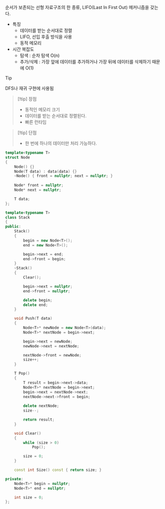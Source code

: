 순서가 보존되는 선형 자료구조의 한 종류, LIFO(Last In First Out) 메커니즘을 갖는다.
- 특징
	- 데이터를 받는 순서대로 정렬
	- LIFO, 선입 후출 방식을 사용
	- 동적 메모리
- 시간 복잡도
	- 탐색 : 순차 탐색 O(n)
	- 추가/삭제 : 가장 앞에 데이터를 추가하거나 가장 뒤에 데이터를 삭제하기 때문에 O(1)

>[!tip]
>DFS나 재귀 구현에 사용됨

>[!tip] 장점
>- 동적인 메모리 크기
>- 데이터를 받는 순서대로 정렬된다.
>- 빠른 런타임

>[!tip] 단점
>- 한 번에 하나의 데이터만 처리 가능하다.

```C++
template<typename T>
struct Node
{
	Node() {}
	Node(T data) : data(data) {}
	~Node() { front = nullptr; next = nullptr; }
	
	Node* front = nullptr;
	Node* next = nullptr;

	T data;
};

template<typename T>
class Stack
{
public:
	Stack()
	{
		begin = new Node<T>();
		end = new Node<T>();

		begin->next = end;
		end->front = begin;
	}
	~Stack()
	{
		Clear();

		begin->next = nullptr;
		end->front = nullptr;

		delete begin;
		delete end;
	}

	void Push(T data)
	{
		Node<T>* newNode = new Node<T>(data);
		Node<T>* nextNode = begin->next;

		begin->next = newNode;
		newNode->next = nextNode;

		nextNode->front = newNode;
		size++;
	}

	T Pop()
	{
		T result = begin->next->data;
		Node<T>* nextNode = begin->next;
		begin->next = nextNode->next;
		nextNode->next->front = begin;
		
		delete nextNode;
		size--;

		return result;
	}

	void Clear()
	{
		while (size > 0)
			Pop();

		size = 0;
	}

	const int Size() const { return size; }

private:
	Node<T>* begin = nullptr;
	Node<T>* end = nullptr;

	int size = 0;
};
```